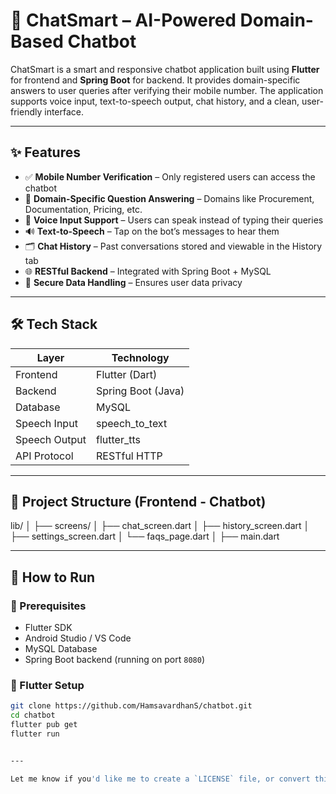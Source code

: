 # 🤖 ChatSmart – AI-Powered Domain-Based Chatbot

ChatSmart is a smart and responsive chatbot application built using **Flutter** for frontend and **Spring Boot** for backend. It provides domain-specific answers to user queries after verifying their mobile number. The application supports voice input, text-to-speech output, chat history, and a clean, user-friendly interface.

---

## ✨ Features

- ✅ **Mobile Number Verification** – Only registered users can access the chatbot
- 🧠 **Domain-Specific Question Answering** – Domains like Procurement, Documentation, Pricing, etc.
- 🎤 **Voice Input Support** – Users can speak instead of typing their queries
- 🔊 **Text-to-Speech** – Tap on the bot’s messages to hear them
- 🗂️ **Chat History** – Past conversations stored and viewable in the History tab
- 🌐 **RESTful Backend** – Integrated with Spring Boot + MySQL
- 🔐 **Secure Data Handling** – Ensures user data privacy

---

## 🛠️ Tech Stack

| Layer         | Technology      |
|---------------|------------------|
| Frontend      | Flutter (Dart)   |
| Backend       | Spring Boot (Java) |
| Database      | MySQL            |
| Speech Input  | speech_to_text   |
| Speech Output | flutter_tts      |
| API Protocol  | RESTful HTTP     |

---

## 📁 Project Structure (Frontend - Chatbot)

lib/
│
├── screens/
│ ├── chat_screen.dart
│ ├── history_screen.dart
│ ├── settings_screen.dart
│ └── faqs_page.dart
│
├── main.dart





---

## 🚀 How to Run

### 🔧 Prerequisites

- Flutter SDK
- Android Studio / VS Code
- MySQL Database
- Spring Boot backend (running on port `8080`)

### 🔑 Flutter Setup

```bash
git clone https://github.com/HamsavardhanS/chatbot.git
cd chatbot
flutter pub get
flutter run


---

Let me know if you'd like me to create a `LICENSE` file, or convert this into a downloadable file (`README.md`) for you directly.

